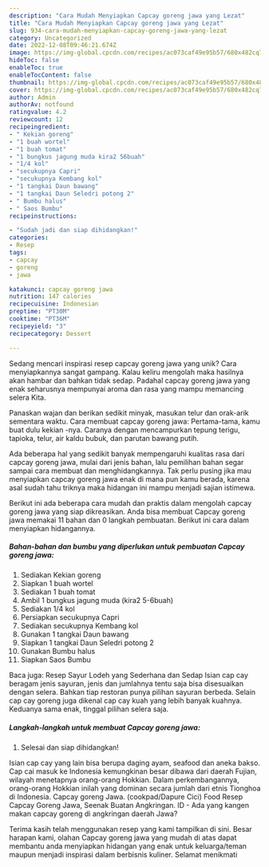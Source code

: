 ```yaml
---
description: "Cara Mudah Menyiapkan Capcay goreng jawa yang Lezat"
title: "Cara Mudah Menyiapkan Capcay goreng jawa yang Lezat"
slug: 934-cara-mudah-menyiapkan-capcay-goreng-jawa-yang-lezat
category: Uncategorized
date: 2022-12-08T09:46:21.674Z
image: https://img-global.cpcdn.com/recipes/ac073caf49e95b57/680x482cq70/capcay-goreng-jawa-foto-resep-utama.jpg
hideToc: false
enableToc: true
enableTocContent: false
thumbnail: https://img-global.cpcdn.com/recipes/ac073caf49e95b57/680x482cq70/capcay-goreng-jawa-foto-resep-utama.jpg
cover: https://img-global.cpcdn.com/recipes/ac073caf49e95b57/680x482cq70/capcay-goreng-jawa-foto-resep-utama.jpg
author: Admin
authorAv: notfound
ratingvalue: 4.2
reviewcount: 12
recipeingredient:
- " Kekian goreng"
- "1 buah wortel"
- "1 buah tomat"
- "1 bungkus jagung muda kira2 56buah"
- "1/4 kol"
- "secukupnya Capri"
- "secukupnya Kembang kol"
- "1 tangkai Daun bawang"
- "1 tangkai Daun Seledri potong 2"
- " Bumbu halus"
- " Saos Bumbu"
recipeinstructions:

- "Sudah jadi dan siap dihidangkan!"
categories:
- Resep
tags:
- capcay
- goreng
- jawa

katakunci: capcay goreng jawa 
nutrition: 147 calories
recipecuisine: Indonesian
preptime: "PT30M"
cooktime: "PT36M"
recipeyield: "3"
recipecategory: Dessert

---
```





Sedang mencari inspirasi resep capcay goreng jawa yang unik? Cara menyiapkannya sangat gampang. Kalau keliru mengolah maka hasilnya akan hambar dan bahkan tidak sedap. Padahal capcay goreng jawa yang enak seharusnya mempunyai aroma dan rasa yang mampu memancing selera Kita.





Panaskan wajan dan berikan sedikit minyak, masukan telur dan orak-arik sementara waktu. Cara membuat capcay goreng jawa: Pertama-tama, kamu buat dulu kekian -nya. Caranya dengan mencampurkan tepung terigu, tapioka, telur, air kaldu bubuk, dan parutan bawang putih.

Ada beberapa hal yang sedikit banyak mempengaruhi kualitas rasa dari capcay goreng jawa, mulai dari jenis bahan, lalu pemilihan bahan segar sampai cara membuat dan menghidangkannya. Tak perlu pusing jika mau menyiapkan capcay goreng jawa enak di mana pun kamu berada, karena asal sudah tahu triknya maka hidangan ini mampu menjadi sajian istimewa.






Berikut ini ada beberapa cara mudah dan praktis dalam mengolah capcay goreng jawa yang siap dikreasikan. Anda bisa membuat Capcay goreng jawa memakai 11 bahan dan 0 langkah pembuatan. Berikut ini cara dalam menyiapkan hidangannya.

<!--inarticleads1-->

##### Bahan-bahan dan bumbu yang diperlukan untuk pembuatan Capcay goreng jawa:

1. Sediakan  Kekian goreng
1. Siapkan 1 buah wortel
1. Sediakan 1 buah tomat
1. Ambil 1 bungkus jagung muda (kira2 5-6buah)
1. Sediakan 1/4 kol
1. Persiapkan secukupnya Capri
1. Sediakan secukupnya Kembang kol
1. Gunakan 1 tangkai Daun bawang
1. Siapkan 1 tangkai Daun Seledri potong 2
1. Gunakan  Bumbu halus
1. Siapkan  Saos Bumbu


Baca juga: Resep Sayur Lodeh yang Sederhana dan Sedap Isian cap cay beragam jenis sayuran, jenis dan jumlahnya tentu saja bisa disesuaikan dengan selera. Bahkan tiap restoran punya pilihan sayuran berbeda. Selain cap cay goreng juga dikenal cap cay kuah yang lebih banyak kuahnya. Keduanya sama enak, tinggal pilihan selera saja. 

<!--inarticleads2-->

##### Langkah-langkah untuk membuat Capcay goreng jawa:


1. Selesai dan siap dihidangkan!

Isian cap cay yang lain bisa berupa daging ayam, seafood dan aneka bakso. Cap cai masuk ke Indonesia kemungkinan besar dibawa dari daerah Fujian, wilayah menetapnya orang-orang Hokkian. Dalam perkembangannya, orang-orang Hokkian inilah yang dominan secara jumlah dari etnis Tionghoa di Indonesia. Capcay goreng Jawa. (cookpad/Dapure Cici) Food Resep Capcay Goreng Jawa, Seenak Buatan Angkringan. ID - Ada yang kangen makan capcay goreng di angkringan daerah Jawa? 

Terima kasih telah menggunakan resep yang kami tampilkan di sini. Besar harapan kami, olahan Capcay goreng jawa yang mudah di atas dapat membantu anda menyiapkan hidangan yang enak untuk keluarga/teman maupun menjadi inspirasi dalam berbisnis kuliner. Selamat menikmati
